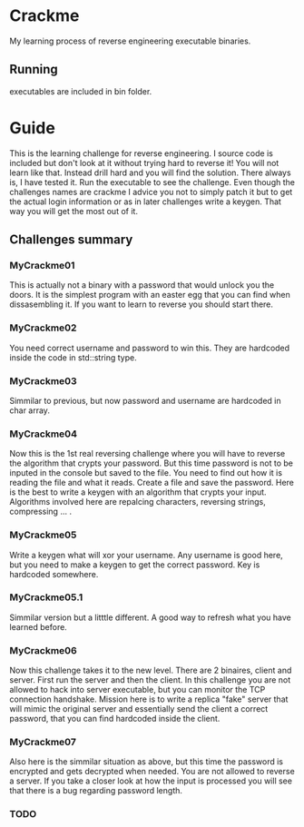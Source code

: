 # Crackme
My learning process of reverse engineering executable binaries.

## Running
executables are included in bin folder.

# Guide
This is the learning challenge for reverse engineering. I source code is included but don't look at it without trying hard to reverse it! You will not learn like that. Instead drill hard and you will find the solution. There always is, I have tested it. Run the executable to see the challenge. Even though the challenges names are crackme I advice you not to simply patch it but to get the actual login information or as in later challenges write a keygen. That way you will get the most out of it.

## Challenges summary
### MyCrackme01
This is actually not a binary with a password that would unlock you the doors. It is the simplest program with an easter egg that you can find when dissasembling it. If you want to learn to reverse you should start there.

### MyCrackme02
You need correct username and password to win this. They are hardcoded inside the code in std::string type.

### MyCrackme03
Simmilar to previous, but now password and username are hardcoded in char array.

### MyCrackme04
Now this is the 1st real reversing challenge where you will have to reverse the algorithm that crypts your password. But this time password is not to be inputed in the console but saved to the file. You need to find out how it is reading the file and what it reads. Create a file and save the password. Here is the best to write a keygen with an algorithm that crypts your input. Algorithms involved here are repalcing characters, reversing strings, compressing ... .

### MyCrackme05
Write a keygen what will xor your username. Any username is good here, but you need to make a keygen to get the correct password. Key is hardcoded somewhere.

### MyCrackme05.1
Simmilar version but a litttle different. A good way to refresh what you have learned before.

### MyCrackme06
Now this challenge takes it to the new level. There are 2 binaires, client and server. First run the server and then the client. In this challenge you are not allowed to hack into server executable, but you can monitor the TCP connection handshake. Mission here is to write a replica "fake" server that will mimic the original server and essentially send the client a correct password, that you can find hardcoded inside the client.

### MyCrackme07
Also here is the simmilar situation as above, but this time the password is encrypted and gets decrypted when needed. You are not allowed to reverse a server. If you take a closer look at how the input is processed you will see that there is a bug regarding password length.

### TODO
